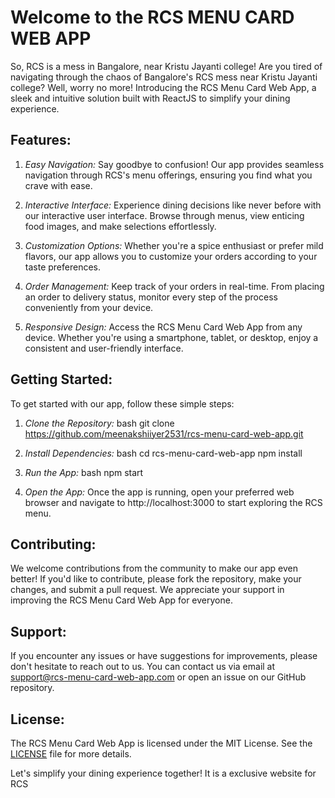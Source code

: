 # Welcome to the RCS MENU CARD WEB APP
So, RCS is a mess in Bangalore, near Kristu Jayanti college!
Are you tired of navigating through the chaos of Bangalore's RCS mess near Kristu Jayanti college? Well, worry no more! Introducing the RCS Menu Card Web App, a sleek and intuitive solution built with ReactJS to simplify your dining experience.

## Features:

1. *Easy Navigation:* Say goodbye to confusion! Our app provides seamless navigation through RCS's menu offerings, ensuring you find what you crave with ease.

2. *Interactive Interface:* Experience dining decisions like never before with our interactive user interface. Browse through menus, view enticing food images, and make selections effortlessly.

3. *Customization Options:* Whether you're a spice enthusiast or prefer mild flavors, our app allows you to customize your orders according to your taste preferences.

4. *Order Management:* Keep track of your orders in real-time. From placing an order to delivery status, monitor every step of the process conveniently from your device.

5. *Responsive Design:* Access the RCS Menu Card Web App from any device. Whether you're using a smartphone, tablet, or desktop, enjoy a consistent and user-friendly interface.

## Getting Started:

To get started with our app, follow these simple steps:

1. *Clone the Repository:*
   bash
   git clone https://github.com/meenakshiiyer2531/rcs-menu-card-web-app.git
   

2. *Install Dependencies:*
   bash
   cd rcs-menu-card-web-app
   npm install
   

3. *Run the App:*
   bash
   npm start
   

4. *Open the App:*
   Once the app is running, open your preferred web browser and navigate to http://localhost:3000 to start exploring the RCS menu.

## Contributing:

We welcome contributions from the community to make our app even better! If you'd like to contribute, please fork the repository, make your changes, and submit a pull request. We appreciate your support in improving the RCS Menu Card Web App for everyone.

## Support:

If you encounter any issues or have suggestions for improvements, please don't hesitate to reach out to us. You can contact us via email at support@rcs-menu-card-web-app.com or open an issue on our GitHub repository.

## License:

The RCS Menu Card Web App is licensed under the MIT License. See the [LICENSE](LICENSE) file for more details.

Let's simplify your dining experience together! It is a exclusive website for RCS
